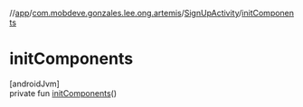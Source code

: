 //[app](../../../index.md)/[com.mobdeve.gonzales.lee.ong.artemis](../index.md)/[SignUpActivity](index.md)/[initComponents](init-components.md)

# initComponents

[androidJvm]\
private fun [initComponents](init-components.md)()

